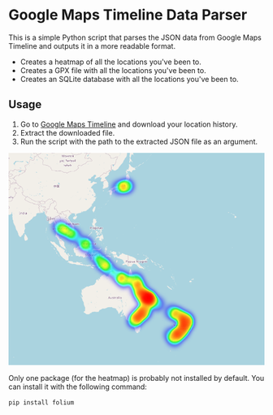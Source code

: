 # Google Maps Timeline Data Parser

This is a simple Python script that parses the JSON data from Google Maps Timeline and outputs it in a more readable format.

- Creates a heatmap of all the locations you've been to.
- Creates a GPX file with all the locations you've been to.
- Creates an SQLite database with all the locations you've been to.

## Usage

1. Go to [Google Maps Timeline](https://www.google.com/maps/timeline) and download your location history.
2. Extract the downloaded file.
3. Run the script with the path to the extracted JSON file as an argument.

![alt text](example.png "Maps Heatmap")

Only one package (for the heatmap) is probably not installed by default. You can install it with the following command:
```bash
pip install folium
```